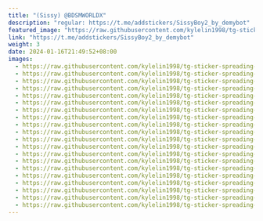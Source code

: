 ```yaml
---
title: "(Sissy) @BDSMWORLDX"
description: "regular: https://t.me/addstickers/SissyBoy2_by_demybot"
featured_image: "https://raw.githubusercontent.com/kylelin1998/tg-sticker-spreading-worldwide-images/main/img/c24e49ca-cd4c-40a2-9936-7d05769bd4ea.jpg"
link: "https://t.me/addstickers/SissyBoy2_by_demybot"
weight: 3
date: 2024-01-16T21:49:52+08:00
images:
  - https://raw.githubusercontent.com/kylelin1998/tg-sticker-spreading-worldwide-images/main/img/c24e49ca-cd4c-40a2-9936-7d05769bd4ea.jpg
  - https://raw.githubusercontent.com/kylelin1998/tg-sticker-spreading-worldwide-images/main/img/4dd26996-07c1-4a26-ac81-60c92291952e.jpg
  - https://raw.githubusercontent.com/kylelin1998/tg-sticker-spreading-worldwide-images/main/img/97dd87c0-4114-4018-937d-c83d3f941fe1.jpg
  - https://raw.githubusercontent.com/kylelin1998/tg-sticker-spreading-worldwide-images/main/img/70fd7d40-017b-44e4-9a3f-8c4a17038c0f.jpg
  - https://raw.githubusercontent.com/kylelin1998/tg-sticker-spreading-worldwide-images/main/img/a33d1288-4ef3-4187-98ec-f3eef3bf6b4d.jpg
  - https://raw.githubusercontent.com/kylelin1998/tg-sticker-spreading-worldwide-images/main/img/f3beddff-7dd6-4134-8a08-7f0f7c9fa679.jpg
  - https://raw.githubusercontent.com/kylelin1998/tg-sticker-spreading-worldwide-images/main/img/51dc4a2e-dfbf-4616-b058-006ca0167fe7.jpg
  - https://raw.githubusercontent.com/kylelin1998/tg-sticker-spreading-worldwide-images/main/img/9be02979-92e1-40e1-94d7-c34dd72e3955.jpg
  - https://raw.githubusercontent.com/kylelin1998/tg-sticker-spreading-worldwide-images/main/img/0fca865c-9e93-4430-a3a4-846e197fff97.jpg
  - https://raw.githubusercontent.com/kylelin1998/tg-sticker-spreading-worldwide-images/main/img/c09f5f76-c54c-4e67-a98f-8cc386546c75.jpg
  - https://raw.githubusercontent.com/kylelin1998/tg-sticker-spreading-worldwide-images/main/img/64f6436e-fb82-4574-824c-f1296104746a.jpg
  - https://raw.githubusercontent.com/kylelin1998/tg-sticker-spreading-worldwide-images/main/img/4df06715-de50-443c-8080-ecd88a1c44bc.jpg
  - https://raw.githubusercontent.com/kylelin1998/tg-sticker-spreading-worldwide-images/main/img/dd872628-2ca2-4ce8-b25d-d0786abc9c82.jpg
  - https://raw.githubusercontent.com/kylelin1998/tg-sticker-spreading-worldwide-images/main/img/f55a8606-417a-43ea-92b3-e309d2828ccc.jpg
  - https://raw.githubusercontent.com/kylelin1998/tg-sticker-spreading-worldwide-images/main/img/edc95a72-73ed-4aba-82d7-84a19226c54b.jpg
  - https://raw.githubusercontent.com/kylelin1998/tg-sticker-spreading-worldwide-images/main/img/d4df9a33-0e82-4fd0-94a3-032786c0f4cf.jpg
  - https://raw.githubusercontent.com/kylelin1998/tg-sticker-spreading-worldwide-images/main/img/b654d682-1b4b-4679-bb75-8ee203f0effd.jpg
  - https://raw.githubusercontent.com/kylelin1998/tg-sticker-spreading-worldwide-images/main/img/d9adb02b-b7b3-4073-9126-3205cea46a9f.jpg
  - https://raw.githubusercontent.com/kylelin1998/tg-sticker-spreading-worldwide-images/main/img/47be14e4-1782-40d0-af19-9ade6052cb52.jpg
  - https://raw.githubusercontent.com/kylelin1998/tg-sticker-spreading-worldwide-images/main/img/371a5b9f-50b3-4cc9-b54d-4869c53cd9e5.jpg
---
```


